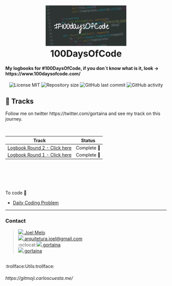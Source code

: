 <h1 align="center">
    <img alt="100DaysOfCode" src="./img/wrc2zgh1lfb1tg3det4u.jpg"  width="50%" heigth="50%"/>
    <br>
    100DaysOfCode
</h1>
<h4 align="left">
My logbooks for #100DaysOfCode, if you don´t know what is it, look -> https://www.100daysofcode.com/
</h4>
<p align="center"> 
   <img src="https://img.shields.io/badge/License-MIT-blue.svg" alt="License MIT"> 
   <img alt="Repository size" src="https://img.shields.io/github/repo-size/gortaina/100DaysOfCode.svg">
   <img alt="GitHub last commit" src="https://img.shields.io/github/last-commit/gortaina/100DaysOfCode?color=blue">
   <img alt="GitHub activity" src="https://img.shields.io/github/commit-activity/m/gortaina/100DaysOfCode">
</p>

## :rocket: Tracks

<p>
Follow me on twitter  https://twitter.com/gortaina and see my track on this journey.
</p>
<br>

| Track           | Status      | 
| :--------------: |:-----------:|
|[Logbook Round 2 - Click here](https://github.com/gortaina/100DaysOfCode/blob/master/100DaysOfCode_Round2.md) | Complete :bookmark: | 
|[Logbook Round 1 - Click here](https://github.com/gortaina/100DaysOfCode/blob/master/100DaysOfCode_Round1.md) | Complete :bookmark:|


<br>
<br>
<br>
<br>



To code :construction_worker:
* [Daily Coding Problem](https://github.com/gortaina/100DaysOfCode/blob/master/Daily_Coding_Problem_2020.md)

___
### Contact
>[<img src="https://imageog.flaticon.com/icons/png/128/124/124011.png?size=16x16f&pad=10,10,10,10&ext=png"/>  Joel Melo](https://www.linkedin.com/in/joeldemelo/)<br>
>[<img src="https://imageog.flaticon.com/icons/png/128/281/281769.png?size=16x16f&pad=10,10,10,10&ext=png"/>   arquitetura.joel@gmail.com](mailto:arquitetura.joel@gmail.com)<br>
>:octocat:[<img src="https://imageog.flaticon.com/icons/png/512/25/25231.png?size=16x16f&pad=10,10,10,10&ext=png&bg=FFFFFFFF"/>  gortaina](https://github.com/gortaina)<br>
>[<img src="https://imageog.flaticon.com/icons/png/512/220/220233.png?size=16x16f&pad=10,10,10,10&ext=png&bg=FFFFFFFF"/>  gortaina](https://twitter.com/gortaina)

<br>
:trollface:Utils:trollface:
<h6>https://gitmoji.carloscuesta.me/</h6>

